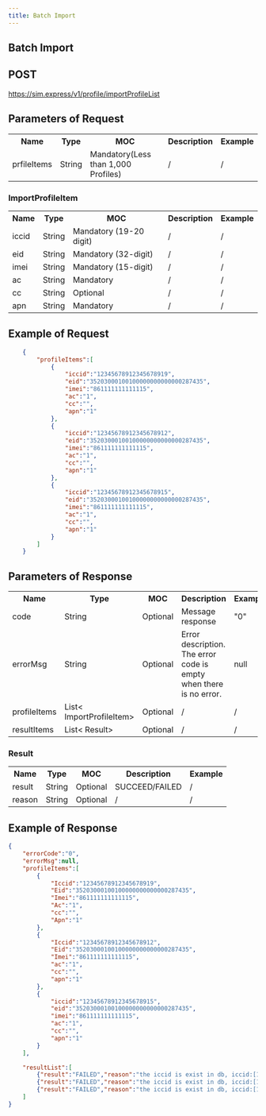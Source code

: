```yaml
---
title: Batch Import
---
```

## Batch Import
## POST
<https://sim.express/v1/profile/importProfileList>

## Parameters of Request

<table>
    <tr>
        <th>Name</th>
        <th>Type</th>
        <th>MOC</th>
        <th>Description</th>
        <th>Example</th>
    </tr>
    <tr>
        <td>prfileItems</td>
        <td>String</td>
        <td>Mandatory(Less than 1,000 Profiles)</td>
        <td>/</td>
        <td>/</td>
    </tr>
</table>

### ImportProfileItem

<table>
    <tr>
        <th>Name</th>
        <th>Type</th>
        <th>MOC</th>
        <th>Description</th>
        <th>Example</th>
    </tr>
    <tr>
        <td>iccid</td>
        <td>String</td>
        <td>Mandatory (19-20 digit)</td>
        <td>/</td>
        <td>/</td>
    </tr>
    <tr>
        <td>eid</td>
        <td>String</td>
        <td>Mandatory (32-digit)</td>
        <td>/</td>
        <td>/</td>
    </tr>
    <tr>
        <td>imei</td>
        <td>String</td>
        <td>Mandatory (15-digit)</td>
        <td>/</td>
        <td>/</td>
    </tr>
    <tr>
        <td>ac</td>
        <td>String</td>
        <td>Mandatory</td>
        <td>/</td>
        <td>/</td>
    </tr>
    <tr>
        <td>cc</td>
        <td>String</td>
        <td>Optional</td>
        <td>/</td>
        <td>/</td>
    </tr>
    <tr>
        <td>apn</td>
        <td>String</td>
        <td>Mandatory</td>
        <td>/</td>
        <td>/</td>
    </tr>
</table>

## Example of Request

```json
    {
	    "profileItems":[
            {
                "iccid":"12345678912345678919",
                "eid":"35203000100100000000000000287435",
                "imei":"861111111111115",
                "ac":"1",
                "cc":"",
                "apn":"1"
            },
            {
                "iccid":"12345678912345678912",
                "eid":"35203000100100000000000000287435",
                "imei":"861111111111115",
                "ac":"1",
                "cc":"",
                "apn":"1"
            },
            {
                "iccid":"12345678912345678915",
                "eid":"35203000100100000000000000287435",
                "imei":"861111111111115",
                "ac":"1",
                "cc":"",
                "apn":"1"
            }
	    ]
    }
```
## Parameters of Response
<table>
    <tr>
        <th>Name</th>
        <th>Type</th>
        <th>MOC</th>
        <th>Description</th>
        <th>Example</th>
    </tr>
    <tr>
        <td>code</td>
        <td>String</td>
        <td>Optional</td>
        <td>Message response </td>
        <td>"0"</td>
    </tr>
    <tr>
        <td>errorMsg</td>
        <td>String</td>
        <td>Optional</td>
        <td>Error description. The error code is empty when there is no error.</td>
        <td>null</td>
    </tr>
    <tr>
        <td>profileItems</td>
        <td>List< ImportProfileItem></td>
        <td>Optional</td>
        <td>/</td>
        <td>/</td>
    </tr>
    <tr>
        <td>resultItems</td>
        <td>List< Result></td>
        <td>Optional</td>
        <td>/</td>
        <td>/</td>
    </tr>
</table>

### Result
<table>
    <tr>
        <th>Name</th>
        <th>Type</th>
        <th>MOC</th>
        <th>Description</th>
        <th>Example</th>
    </tr>
    <tr>
        <td>result</td>
        <td>String</td>
        <td>Optional</td>
        <td>SUCCEED/FAILED</td>
        <td>/</td>
    </tr>
    <tr>
        <td>reason</td>
        <td>String</td>
        <td>Optional</td>
        <td>/</td>
        <td>/</td>
    </tr>
</table>

## Example of Response

```json
{
    "errorCode":"0",
    "errorMsg":null,
    "profileItems":[
        {
            "Iccid":"12345678912345678919",
            "Eid":"35203000100100000000000000287435",
            "Imei":"861111111111115",
            "Ac":"1",
            "cc":"",
            "Apn":"1"
        },
        {
            "Iccid":"12345678912345678912",
            "Eid":"35203000100100000000000000287435",
            "Imei":"861111111111115",
            "ac":"1",
            "cc":"",
            "apn":"1"  
        },
        {
            "iccid":"12345678912345678915",
            "eid":"35203000100100000000000000287435",
            "imei":"861111111111115",
            "ac":"1",
            "cc":"",
            "apn":"1"
        }
    ],

    "resultList":[
        {"result":"FAILED","reason":"the iccid is exist in db, iccid:[12345678912345678919]"},
        {"result":"FAILED","reason":"the iccid is exist in db, iccid:[12345678912345678912]"},
        {"result":"FAILED","reason":"the iccid is exist in db, iccid:[12345678912345678915]"}
    ]
}
```